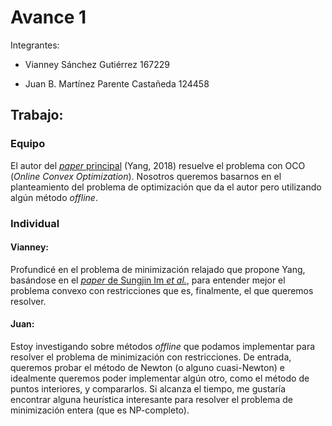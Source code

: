 # Avance 1

Integrantes:

* Vianney Sánchez Gutiérrez 167229

* Juan B. Martínez Parente Castañeda 124458

## Trabajo:

### Equipo

El autor del [_paper_ principal](https://pdfs.semanticscholar.org/480a/daf38839240567e82e999b35a8ee7a214d5d.pdf) (Yang, 2018) resuelve el problema con OCO (_Online Convex Optimization_). Nosotros queremos basarnos en el planteamiento del problema de optimización que da el autor pero utilizando algún método _offline_.

### Individual

#### Vianney: 

Profundicé en el problema de minimización relajado que propone Yang, basándose
en el [_paper_ de Sungjin Im _et al._](https://users.cs.duke.edu/~kamesh/psp_focs15.pdf),
para entender mejor el problema convexo con restricciones que es, finalmente, el 
que queremos resolver.


#### Juan:

Estoy investigando sobre métodos _offline_ que podamos implementar para resolver
el problema de minimización con restricciones. De entrada, queremos probar el 
método de Newton (o alguno cuasi-Newton) e idealmente queremos poder implementar 
algún otro, como el método de puntos interiores, y compararlos. Si alcanza el
tiempo, me gustaría encontrar alguna heurística interesante para resolver el 
problema de minimización entera (que es NP-completo).

